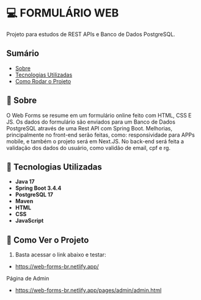 # 💻 FORMULÁRIO WEB 

Projeto para estudos de REST APIs e Banco de Dados PostgreSQL. 

## Sumário

- [Sobre](#sobre)
- [Tecnologias Utilizadas](#tecnologias-utilizadas)
- [Como Rodar o Projeto](#como-ver-o-projeto)

## 📲 Sobre

O Web Forms se resume em um formulário online feito com HTML, CSS E JS. Os dados do formulário são enviados para um Banco de Dados PostgreSQL através de uma Rest API com Spring Boot.
Melhorias, principalmente no front-end serão feitas, como: responsividade para APPs mobile, e também o projeto será em Next.JS.
No back-end será feita a validação dos dados do usuário, como validão de email, cpf e rg.

## 📝 Tecnologias Utilizadas

- **Java 17**
- **Spring Boot 3.4.4**
- **PostgreSQL 17**
- **Maven**
- **HTML**
- **CSS**
- **JavaScript**

## 📍 Como Ver o Projeto

1. Basta acessar o link abaixo e testar:
* https://web-forms-br.netlify.app/

Página de Admin
* https://web-forms-br.netlify.app/pages/admin/admin.html
  
